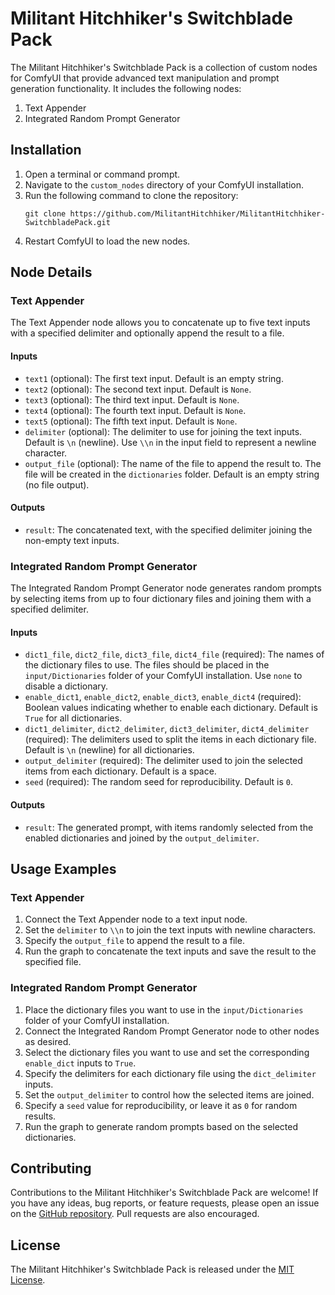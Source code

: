 # Militant Hitchhiker's Switchblade Pack

The Militant Hitchhiker's Switchblade Pack is a collection of custom nodes for ComfyUI that provide advanced text manipulation and prompt generation functionality. It includes the following nodes:

1. Text Appender
2. Integrated Random Prompt Generator

## Installation

1. Open a terminal or command prompt.
2. Navigate to the `custom_nodes` directory of your ComfyUI installation.
3. Run the following command to clone the repository:
   ```
   git clone https://github.com/MilitantHitchhiker/MilitantHitchhiker-SwitchbladePack.git
   ```
4. Restart ComfyUI to load the new nodes.

## Node Details

### Text Appender

The Text Appender node allows you to concatenate up to five text inputs with a specified delimiter and optionally append the result to a file.

#### Inputs

- `text1` (optional): The first text input. Default is an empty string.
- `text2` (optional): The second text input. Default is `None`.
- `text3` (optional): The third text input. Default is `None`.
- `text4` (optional): The fourth text input. Default is `None`.
- `text5` (optional): The fifth text input. Default is `None`.
- `delimiter` (optional): The delimiter to use for joining the text inputs. Default is `\n` (newline). Use `\\n` in the input field to represent a newline character.
- `output_file` (optional): The name of the file to append the result to. The file will be created in the `dictionaries` folder. Default is an empty string (no file output).

#### Outputs

- `result`: The concatenated text, with the specified delimiter joining the non-empty text inputs.

### Integrated Random Prompt Generator

The Integrated Random Prompt Generator node generates random prompts by selecting items from up to four dictionary files and joining them with a specified delimiter.

#### Inputs

- `dict1_file`, `dict2_file`, `dict3_file`, `dict4_file` (required): The names of the dictionary files to use. The files should be placed in the `input/Dictionaries` folder of your ComfyUI installation. Use `none` to disable a dictionary.
- `enable_dict1`, `enable_dict2`, `enable_dict3`, `enable_dict4` (required): Boolean values indicating whether to enable each dictionary. Default is `True` for all dictionaries.
- `dict1_delimiter`, `dict2_delimiter`, `dict3_delimiter`, `dict4_delimiter` (required): The delimiters used to split the items in each dictionary file. Default is `\n` (newline) for all dictionaries.
- `output_delimiter` (required): The delimiter used to join the selected items from each dictionary. Default is a space.
- `seed` (required): The random seed for reproducibility. Default is `0`.

#### Outputs

- `result`: The generated prompt, with items randomly selected from the enabled dictionaries and joined by the `output_delimiter`.

## Usage Examples

### Text Appender

1. Connect the Text Appender node to a text input node.
2. Set the `delimiter` to `\\n` to join the text inputs with newline characters.
3. Specify the `output_file` to append the result to a file.
4. Run the graph to concatenate the text inputs and save the result to the specified file.

### Integrated Random Prompt Generator

1. Place the dictionary files you want to use in the `input/Dictionaries` folder of your ComfyUI installation.
2. Connect the Integrated Random Prompt Generator node to other nodes as desired.
3. Select the dictionary files you want to use and set the corresponding `enable_dict` inputs to `True`.
4. Specify the delimiters for each dictionary file using the `dict_delimiter` inputs.
5. Set the `output_delimiter` to control how the selected items are joined.
6. Specify a `seed` value for reproducibility, or leave it as `0` for random results.
7. Run the graph to generate random prompts based on the selected dictionaries.

## Contributing

Contributions to the Militant Hitchhiker's Switchblade Pack are welcome! If you have any ideas, bug reports, or feature requests, please open an issue on the [GitHub repository](https://github.com/MilitantHitchhiker/MilitantHitchhiker-SwitchbladePack). Pull requests are also encouraged.

## License

The Militant Hitchhiker's Switchblade Pack is released under the [MIT License](https://opensource.org/licenses/MIT).
